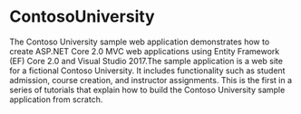 # ContosoUniversity
The Contoso University sample web application demonstrates how to create ASP.NET Core 2.0 MVC web applications using Entity Framework (EF) Core 2.0 and Visual Studio 2017.The sample application is a web site for a fictional Contoso University. It includes functionality such as student admission, course creation, and instructor assignments. This is the first in a series of tutorials that explain how to build the Contoso University sample application from scratch.
